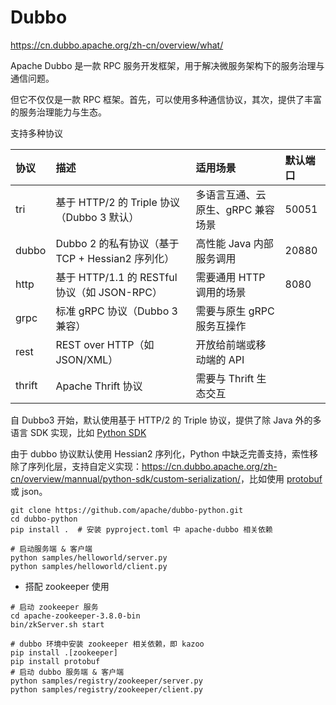 # Dubbo

<https://cn.dubbo.apache.org/zh-cn/overview/what/>

Apache Dubbo 是一款 RPC 服务开发框架，用于解决微服务架构下的服务治理与通信问题。

但它不仅仅是一款 RPC 框架。首先，可以使用多种通信协议，其次，提供了丰富的服务治理能力与生态。

支持多种协议

协议|描述|适用场景|默认端口
:---|:---|:---|:---
tri	    |基于 HTTP/2 的 Triple 协议（Dubbo 3 默认）	    |多语言互通、云原生、gRPC 兼容场景  |50051
dubbo	|Dubbo 2 的私有协议（基于 TCP + Hessian2 序列化）|高性能 Java 内部服务调用          |20880
http	|基于 HTTP/1.1 的 RESTful 协议（如 JSON-RPC）	|需要通用 HTTP 调用的场景          |8080
grpc	|标准 gRPC 协议（Dubbo 3 兼容）	                |需要与原生 gRPC 服务互操作
rest	|REST over HTTP（如 JSON/XML）	              |开放给前端或移动端的 API
thrift	|Apache Thrift 协议	                          |需要与 Thrift 生态交互

自 Dubbo3 开始，默认使用基于 HTTP/2 的 Triple 协议，提供了除 Java 外的多语言 SDK 实现，比如 [Python SDK](https://cn.dubbo.apache.org/zh-cn/overview/mannual/python-sdk/quick-start/)

由于 dubbo 协议默认使用 Hessian2 序列化，Python 中缺乏完善支持，索性移除了序列化层，支持自定义实现：<https://cn.dubbo.apache.org/zh-cn/overview/mannual/python-sdk/custom-serialization/>，比如使用 [protobuf](https://protobuf.dev/getting-started/pythontutorial/) 或 json。

```shell
git clone https://github.com/apache/dubbo-python.git
cd dubbo-python
pip install .  # 安装 pyproject.toml 中 apache-dubbo 相关依赖

# 启动服务端 & 客户端
python samples/helloworld/server.py
python samples/helloworld/client.py
```

- 搭配 zookeeper 使用

```shell
# 启动 zookeeper 服务
cd apache-zookeeper-3.8.0-bin
bin/zkServer.sh start

# dubbo 环境中安装 zookeeper 相关依赖，即 kazoo
pip install .[zookeeper]
pip install protobuf
# 启动 dubbo 服务端 & 客户端
python samples/registry/zookeeper/server.py
python samples/registry/zookeeper/client.py
```
